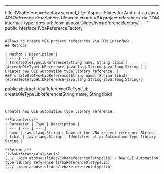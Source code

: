 ---
title: IVbaReferenceFactory
second_title: Aspose.Slides for Android via Java API Reference
description: Allows to create VBA project references via COM interface
type: docs
url: /com.aspose.slides/ivbareferencefactory/
---```
public interface IVbaReferenceFactory
```

Allows to create VBA project references via COM interface
## Methods

| Method | Description |
| --- | --- |
| [createOleTypeLibReference(String name, String libid)](#createOleTypeLibReference-java.lang.String-java.lang.String-) | Creates new OLE Automation type library reference. |
### createOleTypeLibReference(String name, String libid) {#createOleTypeLibReference-java.lang.String-java.lang.String-}
```
public abstract IVbaReferenceOleTypeLib createOleTypeLibReference(String name, String libid)
```


Creates new OLE Automation type library reference.

**Parameters:**
| Parameter | Type | Description |
| --- | --- | --- |
| name | java.lang.String | Name of the VBA project reference String |
| libid | java.lang.String | Identifier of an Automation type library String |

**Returns:**
[IVbaReferenceOleTypeLib](../../com.aspose.slides/ivbareferenceoletypelib) - New OLE Automation type library reference [IVbaReferenceOleTypeLib](../../com.aspose.slides/ivbareferenceoletypelib)

